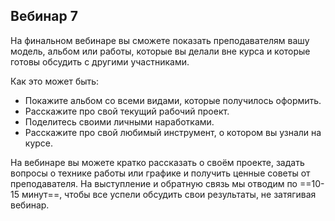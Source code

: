 ## Вебинар 7

На финальном вебинаре вы сможете показать преподавателям вашу модель, альбом или работы, которые вы делали вне курса и которые готовы обсудить с другими участниками.

Как это может быть:

- Покажите альбом со всеми видами, которые получилось оформить.
- Расскажите про свой текущий рабочий проект.
- Поделитесь своими личными наработками.
- Расскажите про свой любимый инструмент, о котором вы узнали на курсе.

На вебинаре вы можете кратко рассказать о своём проекте, задать вопросы о технике работы или графике и получить ценные советы от преподавателя. На выступление и обратную связь мы отводим по ==10-15 минут==, чтобы все успели обсудить свои результаты, не затягивая вебинар.